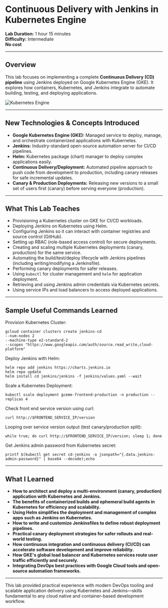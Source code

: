 # Continuous Delivery with Jenkins in Kubernetes Engine

**Lab Duration:** 1 hour 15 minutes  
**Difficulty:** Intermediate  
**No cost**

---

## Overview

This lab focuses on implementing a complete **Continuous Delivery (CD) pipeline** using Jenkins deployed on Google Kubernetes Engine (GKE). It explores how containers, Kubernetes, and Jenkins integrate to automate building, testing, and deploying applications.

![Kubernetes Engine](https://cdn.qwiklabs.com/1b%2B9D20QnfRjAF8c6xlXmexot7TDcOsYzsRwp%2FH4ErE%3D)

---

## New Technologies & Concepts Introduced

- **Google Kubernetes Engine (GKE):** Managed service to deploy, manage, and orchestrate containerized applications with Kubernetes.
- **Jenkins:** Industry-standard open-source automation server for CI/CD pipelines.
- **Helm:** Kubernetes package (chart) manager to deploy complex applications easily.
- **Continuous Delivery/Deployment:** Automated pipeline approach to push code from development to production, including canary releases for safe incremental updates.
- **Canary & Production Deployments:** Releasing new versions to a small set of users first (canary) before serving everyone (production).

---

## What This Lab Teaches

- Provisioning a Kubernetes cluster on GKE for CI/CD workloads.
- Deploying Jenkins on Kubernetes using Helm.
- Configuring Jenkins so it can interact with container registries and source control (GitHub).
- Setting up RBAC (role-based access control) for secure deployments.
- Creating and scaling multiple Kubernetes deployments (canary, production) for the same service.
- Automating the build/test/deploy lifecycle with Jenkins pipelines (including writing/modifying a Jenkinsfile).
- Performing canary deployments for safer releases.
- Using `kubectl` for cluster management and `helm` for application deployment.
- Retrieving and using Jenkins admin credentials via Kubernetes secrets.
- Using service IPs and load balancers to access deployed applications.

---

## Sample Useful Commands Learned

Provision Kubernetes Cluster:
```
gcloud container clusters create jenkins-cd
--num-nodes 2
--machine-type e2-standard-2
--scopes "https://www.googleapis.com/auth/source.read_write,cloud-platform"
```


Deploy Jenkins with Helm:
```
helm repo add jenkins https://charts.jenkins.io
helm repo update
helm install cd jenkins/jenkins -f jenkins/values.yaml --wait
```


Scale a Kubernetes Deployment:
```
kubectl scale deployment gceme-frontend-production -n production --replicas 4
```


Check front end service version using curl:
```
curl http://$FRONTEND_SERVICE_IP/version
```


Looping over service version output (test canary/production split):
```
while true; do curl http://$FRONTEND_SERVICE_IP/version; sleep 1; done
```

Get Jenkins admin password from Kubernetes secret:
```
printf $(kubectl get secret cd-jenkins -o jsonpath="{.data.jenkins-admin-password}" | base64 --decode);echo
```
---

## What I Learned

- **How to architect and deploy a multi-environment (canary, production) application with Kubernetes and Jenkins.**
- **The benefits of containerized builds and ephemeral build agents in Kubernetes for efficiency and scalability.**
- **Using Helm simplifies the deployment and management of complex apps such as Jenkins on Kubernetes.**
- **How to write and customize Jenkinsfiles to define robust deployment pipelines.**
- **Practical canary deployment strategies for safer rollouts and real-world testing.**
- **How continuous integration and continuous delivery (CI/CD) can accelerate software development and improve reliability.**
- **How GKE's global load balancer and Kubernetes services route user traffic efficiently and securely.**
- **Integrating DevOps best practices with Google Cloud tools and open-source automation frameworks.**

---

This lab provided practical experience with modern DevOps tooling and scalable application delivery using Kubernetes and Jenkins—skills fundamental to any cloud native and container-based development workflow.